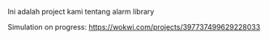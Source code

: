 Ini adalah project kami tentang alarm library

Simulation on progress:
https://wokwi.com/projects/397737499629228033
